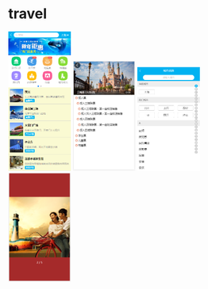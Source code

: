 # travel
<p>
<img width="25%" src="https://github.com/JoyChen626/vue-travel/raw/master/travel-page/home.png"/>
<img width="25%" src="https://github.com/JoyChen626/vue-travel/raw/master/travel-page/detail.png"/>
<img width="25%" src="https://github.com/JoyChen626/vue-travel/raw/master/travel-page/city.png"/>
<img width="25%" src="https://github.com/JoyChen626/vue-travel/raw/master/travel-page/album.png"/>
</p>







